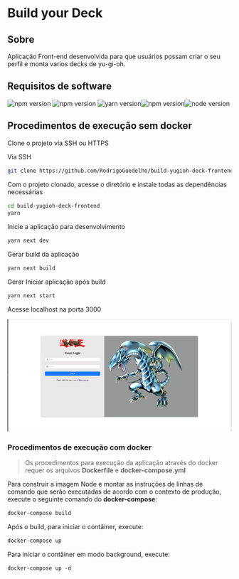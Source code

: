 # Build your Deck  



## Sobre

Aplicação Front-end desenvolvida para que usuários possam criar o seu perfil e monta varios decks de yu-gi-oh.



## Requisitos de software 

![npm version](https://img.shields.io/badge/npm-9.8.1-red) ![npm version](https://img.shields.io/badge/react-18.2.0-blue) ![yarn version](https://img.shields.io/badge/yarn-1.22.18-blue)![npm version](https://img.shields.io/badge/docker-20.10.7-9cf)![node version](https://img.shields.io/badge/node-16.18.0-026e00)



## Procedimentos de execução sem docker



Clone o projeto via SSH ou HTTPS

Via SSH

```bash
git clone https://github.com/RodrigoGuedelho/build-yugioh-deck-frontend.git
```



Com o projeto clonado, acesse o diretório e instale todas as dependências necessárias

```bash
cd build-yugioh-deck-frontend
yarn
```



Inicie a aplicação para desenvolvimento

```bash
yarn next dev
```



Gerar build da aplicação

```bash
yarn next build
```



Gerar Iniciar aplicação após build

```bash
yarn next start
```



Acesse  localhost na porta 3000 

<img src="imgs/aplicação.png" style="zoom: 150%;" />



### Procedimentos de execução com docker



> Os procedimentos para execução da aplicação através do docker requer os arquivos **Dockerfile** e **docker-compose.yml**



Para construir a  imagem Node e montar as instruções de linhas de comando que serão executadas de acordo com o contexto de produção, execute o seguinte comando do **docker-compose**: 

```bash
docker-compose build
```



Após o build, para iniciar o contâiner, execute:

```bash
docker-compose up
```



Para iniciar o contâiner em modo background, execute:

```
docker-compose up -d
```



